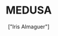 ---
title: 'MEDUSA'
description: 'Medusa ​ era un monstruo ctónico femenino, que convertía en piedra a aquellos que la miraban fijamente a los ojos. Fue decapitada por Perseo, quien después usó su cabeza como arma​ hasta que se la dio a la diosa Atenea para que la pusiera en su escudo, la égida'
pubDate: '2024-03-29T01:22:51.613Z'
heroImage: '/medusa.png'
categories: ['mujer','terror', 'mitologia', 'leyenda','animales']
tags: ['pelo', 'serpiente', 'mitologico', 'Peliculas', 'mujer','grecia']
author: '["Iris Almaguer"]'
---